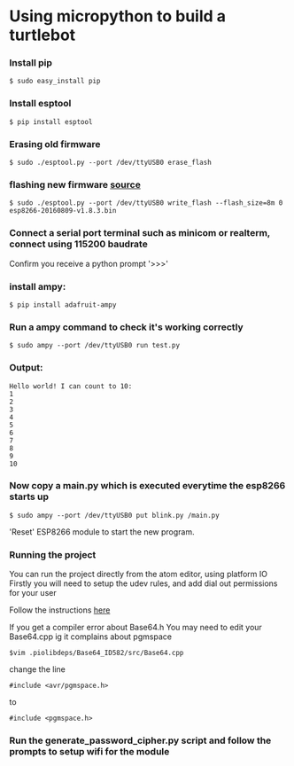 # Using micropython to build a turtlebot

### Install pip
```
$ sudo easy_install pip
```
### Install esptool
```
$ pip install esptool
```
### Erasing old firmware
```
$ sudo ./esptool.py --port /dev/ttyUSB0 erase_flash
```
### flashing new firmware [source](http://micropython.org/download/#esp8266)

```
$ sudo ./esptool.py --port /dev/ttyUSB0 write_flash --flash_size=8m 0 esp8266-20160809-v1.8.3.bin
```
### Connect a serial port terminal such as minicom or realterm, connect using 115200 baudrate
Confirm you receive a python prompt '>>>'
### install ampy:
```
$ pip install adafruit-ampy
```
### Run a ampy command to check it's working correctly
```
$ sudo ampy --port /dev/ttyUSB0 run test.py
```
### Output:
```
Hello world! I can count to 10:
1
2
3
4
5
6
7
8
9
10
```
### Now copy a main.py which is executed everytime the esp8266 starts up
```
$ sudo ampy --port /dev/ttyUSB0 put blink.py /main.py
```
'Reset' ESP8266 module to start the new program.

### Running the project

You can run the project directly from the atom editor, using platform IO
Firstly you will need to setup the udev rules, and add dial out permissions
for your user

Follow the instructions [here](https://github.com/platformio/platformio-core/blob/develop/scripts/99-platformio-udev.rules)

If you get a compiler error about Base64.h
You may need to edit your Base64.cpp ig it complains about pgmspace
```
$vim .piolibdeps/Base64_ID582/src/Base64.cpp
```

change the line
```
#include <avr/pgmspace.h>
```
to
```
#include <pgmspace.h>
```

### Run the generate_password_cipher.py script and follow the prompts to setup wifi for the module
